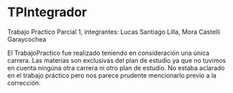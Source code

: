 # TPIntegrador
Trabajo Practico Parcial 1, integrantes: Lucas Santiago Lilla, Mora Castelli Garaycochea

El TrabajoPractico fue realizado teniendo en consideración una única carrera. Las materias son exclusivas del plan de estudio ya que no tuvimos en cuenta ningúna otra carrera ni otro plan de estudio.
No estaba aclarado en el trabajo práctico pero nos parece prudente mencionarlo previo a la corrección.
